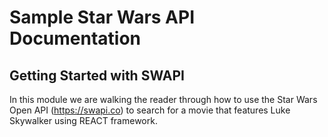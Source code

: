 # Sample Star Wars API Documentation

## Getting Started with SWAPI

In this module we are walking the reader through how to use the Star Wars Open API (https://swapi.co) to search for a movie that features Luke Skywalker using REACT framework.

